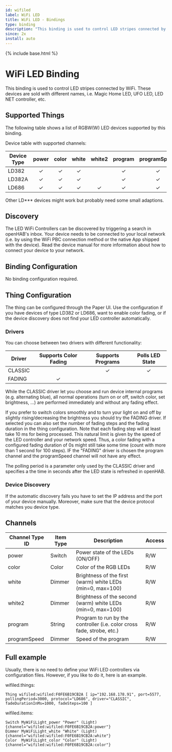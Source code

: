 ```yaml
---
id: wifiled
label: WiFi LED
title: WiFi LED - Bindings
type: binding
description: "This binding is used to control LED stripes connected by WiFi. These devices are sold with different names, i.e. Magic Home LED, UFO LED, LED NET controller, etc."
since: 2x
install: auto
---
```


<!-- Attention authors: Do not edit directly. Please add your changes to the appropriate source repository -->

{% include base.html %}

# WiFi LED Binding

This binding is used to control LED stripes connected by WiFi. These devices are sold with different names, i.e. Magic Home LED, UFO LED, LED NET controller, etc.  

## Supported Things

The following table shows a list of RGBW(W) LED devices supported by this binding.

Device table with supported channels:

| Device Type | power | color | white | white2 | program | programSpeed |
|-------------|:-----:|:-----:|:-----:|:------:|:-------:|:------------:|
| LD382       |   ✓   |   ✓   |   ✓   |        |    ✓    |      ✓       |
| LD382A      |   ✓   |   ✓   |   ✓   |        |    ✓    |      ✓       |
| LD686       |   ✓   |   ✓   |   ✓   |   ✓    |    ✓    |      ✓       |

Other LD*** devices might work but probably need some small adaptions.

## Discovery

The LED WiFi Controllers can be discovered by triggering a search in openHAB's inbox.
Your device needs to be connected to your local network
(i.e. by using the WiFi PBC connection method or the native App shipped with the device).
Read the device manual for more information about how to connect your device to your network.

## Binding Configuration

No binding configuration required.

## Thing Configuration

The thing can be configured through the Paper UI.
Use the configuration if you have devices of type LD382 or LD686, want to enable color fading,
or if the device discovery does not find your LED controller automatically.

### Drivers

You can choose between two drivers with different functionality:

| Driver  | Supports Color Fading | Supports Programs | Polls LED State |
|---------|:---------------------:|:-----------------:|:---------------:|
| CLASSIC |                       |         ✓         |        ✓        |
| FADING  |            ✓          |                   |                 |

While the CLASSIC driver let you choose and run device internal programs (e.g. alternating blue),
all normal operations (turn on or off, switch color, set brightness, ...) are performed immediately
and without any fading effect.

If you prefer to switch colors smoothly and to turn your light on and off by slightly rising/decreasing the brightness
you should try the FADING driver.
If selected you can also set the number of fading steps and the fading duration in the thing configuration.
Note that each fading step will at least take 10 ms for being processed.
This natural limit is given by the speed of the LED controller and your network speed.
Thus, a color fading with a configured fading duration of 0s might still take some time
(count with more than 1 second for 100 steps).
IF the "FADING" driver is chosen the program channel and the programSpeed channel will not have any effect.

The polling period is a parameter only used by the CLASSIC driver and specifies a the time in seconds
after the LED state is refreshed in openHAB.

### Device Discovery

If the automatic discovery fails you have to set the IP address and the port of your device manually.
Moreover, make sure that the device protocol matches you device type.

## Channels

| Channel Type ID | Item Type | Description                                          | Access |
|-----------------|-----------|------------------------------------------------------|--------|
| power           | Switch    | Power state of the LEDs (ON/OFF)                     | R/W    |
| color           | Color     | Color of the RGB LEDs                                | R/W    |
| white           | Dimmer    | Brightness of the first (warm) white LEDs (min=0, max=100) | R/W    |
| white2          | Dimmer    | Brightness of the second (warm) white LEDs (min=0, max=100) | R/W    |
| program         | String    | Program to run by the controller (i.e. color cross fade, strobe, etc.) | R/W |
| programSpeed    | Dimmer    | Speed of the program                                 | R/W    |

## Full example

Usually, there is no need to define your WiFi LED controllers via configuration files.
However, if you like to do it, here is an example.

wifiled.things:

    Thing wifiled:wifiled:F0FE6B19CB2A [ ip="192.168.178.91", port=5577, pollingPeriod=3000, protocol="LD686", driver="CLASSIC", fadeDurationInMs=1000, fadeSteps=100 ]

wifiled.items:

    Switch MyWiFiLight_power "Power" (Light) {channel="wifiled:wifiled:F0FE6B19CB2A:power"}
    Dimmer MyWiFiLight_white "White" (Light) {channel="wifiled:wifiled:F0FE6B19CB2A:white"}
    Color  MyWiFiLight_color "Color" (Light) {channel="wifiled:wifiled:F0FE6B19CB2A:color"}
